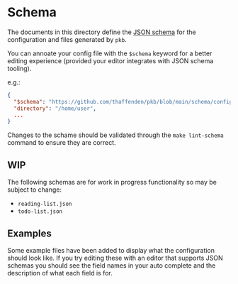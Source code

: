 # Schema

The documents in this directory define the [JSON schema](https://json-schema.org/)
for the configuration and files generated by `pkb`.

You can annoate your config file with the `$schema` keyword for a better
editing experience (provided your editor integrates with JSON schema tooling).

e.g.:

```json
{
  "$schema": "https://github.com/thaffenden/pkb/blob/main/schema/config.json",
  "directory": "/home/user",
  ...
}
```

Changes to the schame should be validated through the `make lint-schema`
command to ensure they are correct.

## WIP

The following schemas are for work in progress functionality so may be subject
to change:

- `reading-list.json`
- `todo-list.json`

## Examples

Some example files have been added to display what the configuration should
look like. If you try editing these with an editor that supports JSON schemas
you should see the field names in your auto complete and the description of
what each field is for.
